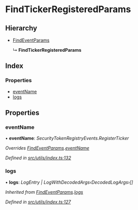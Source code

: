 # FindTickerRegisteredParams

## Hierarchy

* [FindEventParams](_utils_index_.findeventparams.md)

  ↳ **FindTickerRegisteredParams**

## Index

### Properties

* [eventName](_utils_index_.findtickerregisteredparams.md#eventname)
* [logs](_utils_index_.findtickerregisteredparams.md#logs)

## Properties

### eventName

• **eventName**: _SecurityTokenRegistryEvents.RegisterTicker_

_Overrides_ [_FindEventParams_](_utils_index_.findeventparams.md)_._[_eventName_](_utils_index_.findeventparams.md#eventname)

_Defined in_ [_src/utils/index.ts:132_](https://github.com/PolymathNetwork/polymath-sdk/blob/e8bbc1e/src/utils/index.ts#L132)

### logs

• **logs**: _LogEntry \| LogWithDecodedArgs‹DecodedLogArgs›\[\]_

_Inherited from_ [_FindEventParams_](_utils_index_.findeventparams.md)_._[_logs_](_utils_index_.findeventparams.md#logs)

_Defined in_ [_src/utils/index.ts:127_](https://github.com/PolymathNetwork/polymath-sdk/blob/e8bbc1e/src/utils/index.ts#L127)

